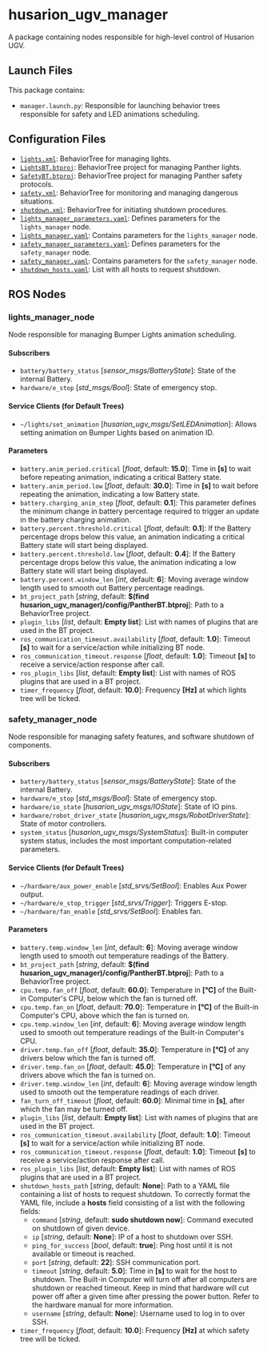# husarion_ugv_manager

A package containing nodes responsible for high-level control of Husarion UGV.

## Launch Files

This package contains:

- `manager.launch.py`: Responsible for launching behavior trees responsible for safety and LED animations scheduling.

## Configuration Files

- [`lights.xml`](./behavior_trees/lights.xml): BehaviorTree for managing lights.
- [`LightsBT.btproj`](./behavior_trees/LightsBT.btproj): BehaviorTree project for managing Panther lights.
- [`SafetyBT.btproj`](./behavior_trees/SafetyBT.btproj): BehaviorTree project for managing Panther safety protocols.
- [`safety.xml`](./behavior_trees/safety.xml): BehaviorTree for monitoring and managing dangerous situations.
- [`shutdown.xml`](./behavior_trees/shutdown.xml): BehaviorTree for initiating shutdown procedures.
- [`lights_manager_parameters.yaml`](./config/lights_manager_parameters.yaml): Defines parameters for the `lights_manager` node.
- [`lights_manager.yaml`](./config/lights_manager.yaml): Contains parameters for the `lights_manager` node.
- [`safety_manager_parameters.yaml`](./config/safety_manager_parameters.yaml): Defines parameters for the `safety_manager` node.
- [`safety_manager.yaml`](./config/safety_manager.yaml): Contains parameters for the `safety_manager` node.
- [`shutdown_hosts.yaml`](./config/shutdown_hosts.yaml): List with all hosts to request shutdown.

## ROS Nodes

### lights_manager_node

Node responsible for managing Bumper Lights animation scheduling.

#### Subscribers

- `battery/battery_status` [*sensor_msgs/BatteryState*]: State of the internal Battery.
- `hardware/e_stop` [*std_msgs/Bool*]: State of emergency stop.

#### Service Clients (for Default Trees)

- `~/lights/set_animation` [*husarion_ugv_msgs/SetLEDAnimation*]: Allows setting animation on Bumper Lights based on animation ID.

#### Parameters

- `battery.anim_period.critical` [*float*, default: **15.0**]: Time in **[s]** to wait before repeating animation, indicating a critical Battery state.
- `battery.anim_period.low` [*float*, default: **30.0**]: Time in **[s]** to wait before repeating the animation, indicating a low Battery state.
- `battery.charging_anim_step` [*float*, default: **0.1**]: This parameter defines the minimum change in battery percentage required to trigger an update in the battery charging animation.
- `battery.percent.threshold.critical` [*float*, default: **0.1**]: If the Battery percentage drops below this value, an animation indicating a critical Battery state will start being displayed.
- `battery.percent.threshold.low` [*float*, default: **0.4**]: If the Battery percentage drops below this value, the animation indicating a low Battery state will start being displayed.
- `battery.percent.window_len` [*int*, default: **6**]: Moving average window length used to smooth out Battery percentage readings.
- `bt_project_path` [*string*, default: **$(find husarion_ugv_manager)/config/PantherBT.btproj**]: Path to a BehaviorTree project.
- `plugin_libs` [*list*, default: **Empty list**]: List with names of plugins that are used in the BT project.
- `ros_communication_timeout.availability` [*float*, default: **1.0**]: Timeout **[s]** to wait for a service/action while initializing BT node.
- `ros_communication_timeout.response` [*float*, default: **1.0**]: Timeout **[s]** to receive a service/action response after call.
- `ros_plugin_libs` [*list*, default: **Empty list**]: List with names of ROS plugins that are used in a BT project.
- `timer_frequency` [*float*, default: **10.0**]: Frequency **[Hz]** at which lights tree will be ticked.

### safety_manager_node

Node responsible for managing safety features, and software shutdown of components.

#### Subscribers

- `battery/battery_status` [*sensor_msgs/BatteryState*]: State of the internal Battery.
- `hardware/e_stop` [*std_msgs/Bool*]: State of emergency stop.
- `hardware/io_state` [*husarion_ugv_msgs/IOState*]: State of IO pins.
- `hardware/robot_driver_state` [*husarion_ugv_msgs/RobotDriverState*]: State of motor controllers.
- `system_status` [*husarion_ugv_msgs/SystemStatus*]: Built-in computer system status, includes the most important computation-related parameters.

#### Service Clients (for Default Trees)

- `~/hardware/aux_power_enable` [*std_srvs/SetBool*]: Enables Aux Power output.
- `~/hardware/e_stop_trigger` [*std_srvs/Trigger*]: Triggers E-stop.
- `~/hardware/fan_enable` [*std_srvs/SetBool*]: Enables fan.

#### Parameters

- `battery.temp.window_len` [*int*, default: **6**]: Moving average window length used to smooth out temperature readings of the Battery.
- `bt_project_path` [*string*, default: **$(find husarion_ugv_manager)/config/PantherBT.btproj**]: Path to a BehaviorTree project.
- `cpu.temp.fan_off` [*float*, default: **60.0**]: Temperature in **[&deg;C]** of the Built-in Computer's CPU, below which the fan is turned off.
- `cpu.temp.fan_on` [*float*, default: **70.0**]: Temperature in **[&deg;C]** of the Built-in Computer's CPU, above which the fan is turned on.
- `cpu.temp.window_len` [*int*, default: **6**]: Moving average window length used to smooth out temperature readings of the Built-in Computer's CPU.
- `driver.temp.fan_off` [*float*, default: **35.0**]: Temperature in **[&deg;C]** of any drivers below which the fan is turned off.
- `driver.temp.fan_on` [*float*, default: **45.0**]: Temperature in **[&deg;C]** of any drivers above which the fan is turned on.
- `driver.temp.window_len` [*int*, default: **6**]: Moving average window length used to smooth out the temperature readings of each driver.
- `fan_turn_off_timeout` [*float*, default: **60.0**]: Minimal time in **[s]**, after which the fan may be turned off.
- `plugin_libs` [*list*, default: **Empty list**]: List with names of plugins that are used in the BT project.
- `ros_communication_timeout.availability` [*float*, default: **1.0**]: Timeout **[s]** to wait for a service/action while initializing BT node.
- `ros_communication_timeout.response` [*float*, default: **1.0**]: Timeout **[s]** to receive a service/action response after call.
- `ros_plugin_libs` [*list*, default: **Empty list**]: List with names of ROS plugins that are used in a BT project.
- `shutdown_hosts_path` [*string*, default: **None**]: Path to a YAML file containing a list of hosts to request shutdown. To correctly format the YAML file, include a **hosts** field consisting of a list with the following fields:
  - `command` [*string*, default: **sudo shutdown now**]: Command executed on shutdown of given device.
  - `ip` [*string*, default: **None**]: IP of a host to shutdown over SSH.
  - `ping_for_success` [*bool*, default: **true**]: Ping host until it is not available or timeout is reached.
  - `port` [*string*, default: **22**]: SSH communication port.
  - `timeout` [*string*, default: **5.0**]: Time in **[s]** to wait for the host to shutdown. The Built-in Computer will turn off after all computers are shutdown or reached timeout. Keep in mind that hardware will cut power off after a given time after pressing the power button. Refer to the hardware manual for more information.
  - `username` [*string*, default: **None**]: Username used to log in to over SSH.
- `timer_frequency` [*float*, default: **10.0**]: Frequency **[Hz]** at which safety tree will be ticked.

